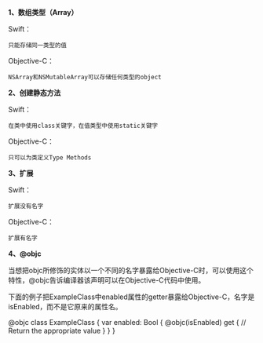 **1、数组类型（Array）**

Swift：

	只能存储同一类型的值

Objective-C：

	NSArray和NSMutableArray可以存储任何类型的object

**2、创建静态方法**

Swift：

	在类中使用class关键字，在值类型中使用static关键字

Objective-C：

	只可以为类定义Type Methods

**3、扩展**

Swift：

	扩展没有名字

Objective-C：

	扩展有名字

**4、@objc**

当想把objc所修饰的实体以一个不同的名字暴露给Objective-C时，可以使用这个特性，@objc告诉编译器该声明可以在Objective-C代码中使用。

下面的例子把ExampleClass中enabled属性的getter暴露给Objective-C，名字是isEnabled，而不是它原来的属性名。

@objc
class ExampleClass {
    var enabled: Bool {
	    @objc(isEnabled) get {
	        // Return the appropriate value
	    }
    }
}